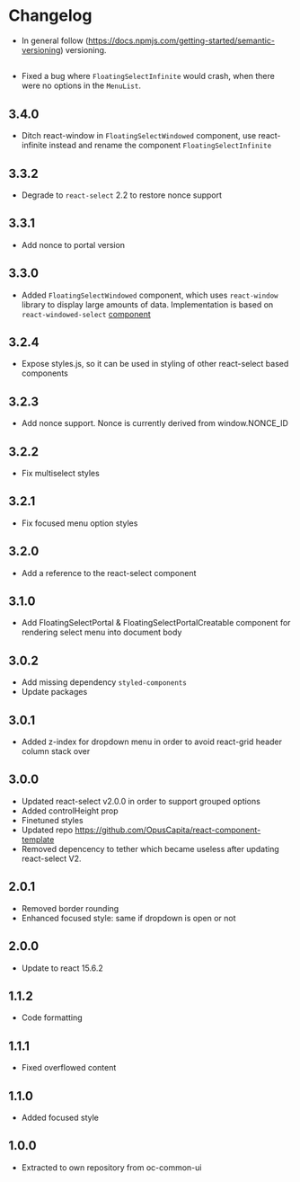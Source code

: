 # Changelog
* In general follow (https://docs.npmjs.com/getting-started/semantic-versioning) versioning.

## <next>
* Fixed a bug where `FloatingSelectInfinite` would crash, when there were no options in the `MenuList`.

## 3.4.0
* Ditch react-window in `FloatingSelectWindowed` component, use react-infinite instead and rename the component `FloatingSelectInfinite`

## 3.3.2
* Degrade to `react-select` 2.2 to restore nonce support

## 3.3.1
* Add nonce to portal version

## 3.3.0
* Added `FloatingSelectWindowed` component, which uses `react-window` library to display large amounts of data. Implementation is based on `react-windowed-select` [component](https://github.com/bvaughn/react-window)

## 3.2.4
* Expose styles.js, so it can be used in styling of other react-select based components

## 3.2.3
* Add nonce support. Nonce is currently derived from window.NONCE_ID

## 3.2.2
* Fix multiselect styles

## 3.2.1
* Fix focused menu option styles

## 3.2.0
* Add a reference to the react-select component

## 3.1.0
* Add FloatingSelectPortal & FloatingSelectPortalCreatable component for rendering select menu into document body

## 3.0.2
* Add missing dependency `styled-components`
* Update packages

## 3.0.1
* Added z-index for dropdown menu in order to avoid react-grid header column stack over

## 3.0.0
* Updated react-select v2.0.0 in order to support grouped options
* Added controlHeight prop
* Finetuned styles
* Updated repo https://github.com/OpusCapita/react-component-template
* Removed depencency to tether which became useless after updating react-select V2.

## 2.0.1
* Removed border rounding
* Enhanced focused style: same if dropdown is open or not

## 2.0.0
* Update to react 15.6.2

## 1.1.2
* Code formatting

## 1.1.1
* Fixed overflowed content

## 1.1.0
* Added focused style

## 1.0.0
* Extracted to own repository from oc-common-ui
